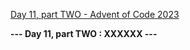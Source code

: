 [Day 11, part TWO - Advent of Code 2023](https://adventofcode.com/2023/day/11)

**--- Day 11, part TWO : XXXXXX ---**

